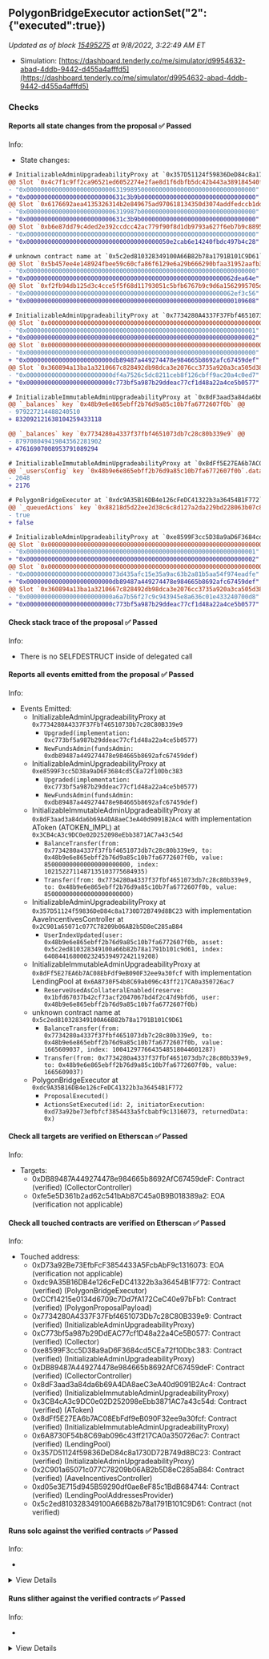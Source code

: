 ## PolygonBridgeExecutor actionSet("2": {"executed":true})

_Updated as of block [15495275](https://etherscan.io/block/15495275) at 9/8/2022, 3:22:49 AM ET_

- Simulation: [https://dashboard.tenderly.co/me/simulator/d9954632-abad-4ddb-9442-d455a4afffd5](https://dashboard.tenderly.co/me/simulator/d9954632-abad-4ddb-9442-d455a4afffd5)

### Checks

#### Reports all state changes from the proposal ✅ Passed

Info:

- State changes:

```diff
# InitializableAdminUpgradeabilityProxy at `0x357D51124f59836DeD84c8a1730D72B749d8BC23` with implementation AaveIncentivesController at `0x2C901a65071c077C78209b06AB2b5D8eC285aB84`
@@ Slot `0x4c7f1c9ff2ca96521ed6052274e2fae8d1f6dbfb5dc42b443a389184540f18da` @@
- "0x0000000000000000000000006319989500000000000000000000000000000000"
+ "0x000000000000000000000000631c3b9b00000000000000000000000000000000"
@@ Slot `0x6176692aea4135326314b2e849675ad970618134350d3074addfedccb1ddb539` @@
- "0x0000000000000000000000006319987b00000000000000000000000000000000"
+ "0x000000000000000000000000631c3b9b00000000000000000000000000000000"
@@ Slot `0xb6e87dd79c4ded2e392ccdcc42ac779f90f8d1db9793a627f6eb7b9c88955232` @@
- "0x0000000000000000000000000000000000000000000000000000000000000000"
+ "0x0000000000000000000000000000000000000050e2cab6e14240fbdc497b4c28"
```

```diff
# unknown contract name at `0x5c2ed810328349100A66B82b78a1791B101C9D61`
@@ Slot `0x5b457ee4e148924fbee59c60cfa86f6129e6a29b666290bfaa31952aafb3d9e6` @@
- "0x0000000000000000000000000000000000000000000000000000000000000000"
+ "0x0000000000000000000000000000000000000000000000000000000062dea64e"
@@ Slot `0xf2fb94db125d3c4cce5f5f68d11793051c5bfb6767b9c9d6a1562995705d494a` @@
- "0x0000000000000000000000000000000000000000000000000000000062ef3c56"
+ "0x0000000000000000000000000000000000000000000000000000000000109608"
```

```diff
# InitializableAdminUpgradeabilityProxy at `0x7734280A4337F37Fbf4651073Db7c28C80B339e9`
@@ Slot `0x0000000000000000000000000000000000000000000000000000000000000000` @@
- "0x0000000000000000000000000000000000000000000000000000000000000001"
+ "0x0000000000000000000000000000000000000000000000000000000000000002"
@@ Slot `0x0000000000000000000000000000000000000000000000000000000000000034` @@
- "0x0000000000000000000000000000000000000000000000000000000000000000"
+ "0x000000000000000000000000db89487a449274478e984665b8692afc67459def"
@@ Slot `0x360894a13ba1a3210667c828492db98dca3e2076cc3735a920a3ca505d382bbc` @@
- "0x000000000000000000000000df4a7526c5dc8211ceb8f126cbff9ac20a4c0ed7"
+ "0x000000000000000000000000c773bf5a987b29ddeac77cf1d48a22a4ce5b0577"
```

```diff
# InitializableImmutableAdminUpgradeabilityProxy at `0x8dF3aad3a84da6b69A4DA8aeC3eA40d9091B2Ac4` with implementation AToken (ATOKEN_IMPL) at `0x3CB4cA3c9DC0e02D252098eEbb3871AC7a43c54d`
@@ `_balances` key `0x48b9e6e865ebff2b76d9a85c10b7fa6772607f0b` @@
- 979227214488240510
+ 832092121638104259433118

@@ `_balances` key `0x7734280a4337f37fbf4651073db7c28c80b339e9` @@
- 879708049419843562281902
+ 47616907008953791089294

```

```diff
# InitializableImmutableAdminUpgradeabilityProxy at `0x8dFf5E27EA6b7AC08EbFdf9eB090F32ee9a30fcf` with implementation LendingPool at `0x6A8730F54b8C69ab096c43ff217CA0a350726ac7`
@@ `_usersConfig` key `0x48b9e6e865ebff2b76d9a85c10b7fa6772607f0b`.data @@
- 2048
+ 2176

```

```diff
# PolygonBridgeExecutor at `0xdc9A35B16DB4e126cFeDC41322b3a36454B1F772`
@@ `_queuedActions` key `0x88218d5d22ee2d38c6c8d127a2da229bd228063b07c82e04f6249100b796a53f` @@
- true
+ false


```

```diff
# InitializableAdminUpgradeabilityProxy at `0xe8599F3cc5D38a9aD6F3684cd5CEa72f10Dbc383`
@@ Slot `0x0000000000000000000000000000000000000000000000000000000000000000` @@
- "0x0000000000000000000000000000000000000000000000000000000000000001"
+ "0x0000000000000000000000000000000000000000000000000000000000000002"
@@ Slot `0x0000000000000000000000000000000000000000000000000000000000000034` @@
- "0x00000000000000000000000073d435afc15e35a9ac63b2a81b5aa54f974eadfe"
+ "0x000000000000000000000000db89487a449274478e984665b8692afc67459def"
@@ Slot `0x360894a13ba1a3210667c828492db98dca3e2076cc3735a920a3ca505d382bbc` @@
- "0x000000000000000000000000a6a7b56f27c9c943945e8a636c01e433240700d8"
+ "0x000000000000000000000000c773bf5a987b29ddeac77cf1d48a22a4ce5b0577"
```

#### Check stack trace of the proposal ✅ Passed

Info:

- There is no SELFDESTRUCT inside of delegated call

#### Reports all events emitted from the proposal ✅ Passed

Info:

- Events Emitted:
  - InitializableAdminUpgradeabilityProxy at `0x7734280A4337F37Fbf4651073Db7c28C80B339e9`
    - `Upgraded(implementation: 0xc773bf5a987b29ddeac77cf1d48a22a4ce5b0577)`
    - `NewFundsAdmin(fundsAdmin: 0xdb89487a449274478e984665b8692afc67459def)`
  - InitializableAdminUpgradeabilityProxy at `0xe8599F3cc5D38a9aD6F3684cd5CEa72f10Dbc383`
    - `Upgraded(implementation: 0xc773bf5a987b29ddeac77cf1d48a22a4ce5b0577)`
    - `NewFundsAdmin(fundsAdmin: 0xdb89487a449274478e984665b8692afc67459def)`
  - InitializableImmutableAdminUpgradeabilityProxy at `0x8dF3aad3a84da6b69A4DA8aeC3eA40d9091B2Ac4` with implementation AToken (ATOKEN_IMPL) at `0x3CB4cA3c9DC0e02D252098eEbb3871AC7a43c54d`
    - `BalanceTransfer(from: 0x7734280a4337f37fbf4651073db7c28c80b339e9, to: 0x48b9e6e865ebff2b76d9a85c10b7fa6772607f0b, value: 850000000000000000000000, index: 1021522711487135103775684935)`
    - `Transfer(from: 0x7734280a4337f37fbf4651073db7c28c80b339e9, to: 0x48b9e6e865ebff2b76d9a85c10b7fa6772607f0b, value: 850000000000000000000000)`
  - InitializableAdminUpgradeabilityProxy at `0x357D51124f59836DeD84c8a1730D72B749d8BC23` with implementation AaveIncentivesController at `0x2C901a65071c077C78209b06AB2b5D8eC285aB84`
    - `UserIndexUpdated(user: 0x48b9e6e865ebff2b76d9a85c10b7fa6772607f0b, asset: 0x5c2ed810328349100a66b82b78a1791b101c9d61, index: 6408441680002324539497242119208)`
  - InitializableImmutableAdminUpgradeabilityProxy at `0x8dFf5E27EA6b7AC08EbFdf9eB090F32ee9a30fcf` with implementation LendingPool at `0x6A8730F54b8C69ab096c43ff217CA0a350726ac7`
    - `ReserveUsedAsCollateralEnabled(reserve: 0x1bfd67037b42cf73acf2047067bd4f2c47d9bfd6, user: 0x48b9e6e865ebff2b76d9a85c10b7fa6772607f0b)`
  - unknown contract name at `0x5c2ed810328349100A66B82b78a1791B101C9D61`
    - `BalanceTransfer(from: 0x7734280a4337f37fbf4651073db7c28c80b339e9, to: 0x48b9e6e865ebff2b76d9a85c10b7fa6772607f0b, value: 1665609037, index: 1004129776643548518044601287)`
    - `Transfer(from: 0x7734280a4337f37fbf4651073db7c28c80b339e9, to: 0x48b9e6e865ebff2b76d9a85c10b7fa6772607f0b, value: 1665609037)`
  - PolygonBridgeExecutor at `0xdc9A35B16DB4e126cFeDC41322b3a36454B1F772`
    - `ProposalExecuted()`
    - `ActionsSetExecuted(id: 2, initiatorExecution: 0xd73a92be73efbfcf3854433a5fcbabf9c1316073, returnedData: 0x)`

#### Check all targets are verified on Etherscan ✅ Passed

Info:

- Targets:
  - 0xDB89487A449274478e984665b8692AfC67459deF: Contract (verified) (CollectorController)
  - 0xfe5e5D361b2ad62c541bAb87C45a0B9B018389a2: EOA (verification not applicable)

#### Check all touched contracts are verified on Etherscan ✅ Passed

Info:

- Touched address:
  - 0xD73a92Be73EfbFcF3854433A5FcbAbF9c1316073: EOA (verification not applicable)
  - 0xdc9A35B16DB4e126cFeDC41322b3a36454B1F772: Contract (verified) (PolygonBridgeExecutor)
  - 0xCCf14215e0134d6709c7Dd7fA172CeC40e97bFb1: Contract (verified) (PolygonProposalPayload)
  - 0x7734280A4337F37Fbf4651073Db7c28C80B339e9: Contract (verified) (InitializableAdminUpgradeabilityProxy)
  - 0xC773bf5a987b29DdEAC77cf1D48a22a4Ce5B0577: Contract (verified) (Collector)
  - 0xe8599F3cc5D38a9aD6F3684cd5CEa72f10Dbc383: Contract (verified) (InitializableAdminUpgradeabilityProxy)
  - 0xDB89487A449274478e984665b8692AfC67459deF: Contract (verified) (CollectorController)
  - 0x8dF3aad3a84da6b69A4DA8aeC3eA40d9091B2Ac4: Contract (verified) (InitializableImmutableAdminUpgradeabilityProxy)
  - 0x3CB4cA3c9DC0e02D252098eEbb3871AC7a43c54d: Contract (verified) (AToken)
  - 0x8dFf5E27EA6b7AC08EbFdf9eB090F32ee9a30fcf: Contract (verified) (InitializableImmutableAdminUpgradeabilityProxy)
  - 0x6A8730F54b8C69ab096c43ff217CA0a350726ac7: Contract (verified) (LendingPool)
  - 0x357D51124f59836DeD84c8a1730D72B749d8BC23: Contract (verified) (InitializableAdminUpgradeabilityProxy)
  - 0x2C901a65071c077C78209b06AB2b5D8eC285aB84: Contract (verified) (AaveIncentivesController)
  - 0xd05e3E715d945B59290df0ae8eF85c1BdB684744: Contract (verified) (LendingPoolAddressesProvider)
  - 0x5c2ed810328349100A66B82b78a1791B101C9D61: Contract (not verified)

#### Runs solc against the verified contracts ✅ Passed

Info:

-

<details>
<summary>View Details</summary>
<details>
<summary>View warnings for AaveIncentivesController at `0x2C901a65071c077C78209b06AB2b5D8eC285aB84`</summary>

```
INFO:CryticCompile:Source code not available, try to fetch the bytecode only
```

</details>

<details>
<summary>View warnings for InitializableAdminUpgradeabilityProxy at `0x357D51124f59836DeD84c8a1730D72B749d8BC23` with implementation AaveIncentivesController at `0x2C901a65071c077C78209b06AB2b5D8eC285aB84`</summary>

```
INFO:CryticCompile:Source code not available, try to fetch the bytecode only
```

</details>

<details>
<summary>View warnings for AToken (ATOKEN_IMPL) at `0x3CB4cA3c9DC0e02D252098eEbb3871AC7a43c54d`</summary>

```
INFO:CryticCompile:Source code not available, try to fetch the bytecode only
```

</details>

<details>
<summary>View warnings for LendingPool at `0x6A8730F54b8C69ab096c43ff217CA0a350726ac7`</summary>

```
INFO:CryticCompile:Source code not available, try to fetch the bytecode only
```

</details>

<details>
<summary>View warnings for InitializableAdminUpgradeabilityProxy at `0x7734280A4337F37Fbf4651073Db7c28C80B339e9`</summary>

```
INFO:CryticCompile:Source code not available, try to fetch the bytecode only
```

</details>

<details>
<summary>View warnings for InitializableImmutableAdminUpgradeabilityProxy at `0x8dF3aad3a84da6b69A4DA8aeC3eA40d9091B2Ac4` with implementation AToken (ATOKEN_IMPL) at `0x3CB4cA3c9DC0e02D252098eEbb3871AC7a43c54d`</summary>

```
INFO:CryticCompile:Source code not available, try to fetch the bytecode only
```

</details>

<details>
<summary>View warnings for InitializableImmutableAdminUpgradeabilityProxy at `0x8dFf5E27EA6b7AC08EbFdf9eB090F32ee9a30fcf` with implementation LendingPool at `0x6A8730F54b8C69ab096c43ff217CA0a350726ac7`</summary>

```
INFO:CryticCompile:Source code not available, try to fetch the bytecode only
```

</details>

<details>
<summary>View warnings for Collector at `0xC773bf5a987b29DdEAC77cf1D48a22a4Ce5B0577`</summary>

```
INFO:CryticCompile:Source code not available, try to fetch the bytecode only
```

</details>

<details>
<summary>View warnings for PolygonProposalPayload at `0xCCf14215e0134d6709c7Dd7fA172CeC40e97bFb1`</summary>

```
INFO:CryticCompile:Source code not available, try to fetch the bytecode only
```

</details>

<details>
<summary>View warnings for LendingPoolAddressesProvider at `0xd05e3E715d945B59290df0ae8eF85c1BdB684744`</summary>

```
INFO:CryticCompile:Source code not available, try to fetch the bytecode only
```

</details>

<details>
<summary>View warnings for PolygonBridgeExecutor at `0xdc9A35B16DB4e126cFeDC41322b3a36454B1F772`</summary>

```
INFO:CryticCompile:Source code not available, try to fetch the bytecode only
```

</details>

<details>
<summary>View warnings for InitializableAdminUpgradeabilityProxy at `0xe8599F3cc5D38a9aD6F3684cd5CEa72f10Dbc383`</summary>

```
INFO:CryticCompile:Source code not available, try to fetch the bytecode only
```

</details>

</details>

#### Runs slither against the verified contracts ✅ Passed

Info:

-

<details>
<summary>View Details</summary>

<details>
<summary>Slither report for AaveIncentivesController at `0x2C901a65071c077C78209b06AB2b5D8eC285aB84`</summary>

```
Source code not available, try to fetch the bytecode only
No contract were found in None, check the correct compilation
No contract was analyzed
0x2C901a65071c077C78209b06AB2b5D8eC285aB84 analyzed (0 contracts with 72 detectors), 0 result(s) found
```

</details>

<details>
<summary>Slither report for InitializableAdminUpgradeabilityProxy at `0x357D51124f59836DeD84c8a1730D72B749d8BC23` with implementation AaveIncentivesController at `0x2C901a65071c077C78209b06AB2b5D8eC285aB84`</summary>

```
Source code not available, try to fetch the bytecode only
No contract were found in None, check the correct compilation
No contract was analyzed
0x357D51124f59836DeD84c8a1730D72B749d8BC23 analyzed (0 contracts with 72 detectors), 0 result(s) found
```

</details>

<details>
<summary>Slither report for AToken (ATOKEN_IMPL) at `0x3CB4cA3c9DC0e02D252098eEbb3871AC7a43c54d`</summary>

```
Source code not available, try to fetch the bytecode only
No contract were found in None, check the correct compilation
No contract was analyzed
0x3CB4cA3c9DC0e02D252098eEbb3871AC7a43c54d analyzed (0 contracts with 72 detectors), 0 result(s) found
```

</details>

<details>
<summary>Slither report for LendingPool at `0x6A8730F54b8C69ab096c43ff217CA0a350726ac7`</summary>

```
Source code not available, try to fetch the bytecode only
No contract were found in None, check the correct compilation
No contract was analyzed
0x6A8730F54b8C69ab096c43ff217CA0a350726ac7 analyzed (0 contracts with 72 detectors), 0 result(s) found
```

</details>

<details>
<summary>Slither report for InitializableAdminUpgradeabilityProxy at `0x7734280A4337F37Fbf4651073Db7c28C80B339e9`</summary>

```
Source code not available, try to fetch the bytecode only
No contract were found in None, check the correct compilation
No contract was analyzed
0x7734280A4337F37Fbf4651073Db7c28C80B339e9 analyzed (0 contracts with 72 detectors), 0 result(s) found
```

</details>

<details>
<summary>Slither report for InitializableImmutableAdminUpgradeabilityProxy at `0x8dF3aad3a84da6b69A4DA8aeC3eA40d9091B2Ac4` with implementation AToken (ATOKEN_IMPL) at `0x3CB4cA3c9DC0e02D252098eEbb3871AC7a43c54d`</summary>

```
Source code not available, try to fetch the bytecode only
No contract were found in None, check the correct compilation
No contract was analyzed
0x8dF3aad3a84da6b69A4DA8aeC3eA40d9091B2Ac4 analyzed (0 contracts with 72 detectors), 0 result(s) found
```

</details>

<details>
<summary>Slither report for InitializableImmutableAdminUpgradeabilityProxy at `0x8dFf5E27EA6b7AC08EbFdf9eB090F32ee9a30fcf` with implementation LendingPool at `0x6A8730F54b8C69ab096c43ff217CA0a350726ac7`</summary>

```
Source code not available, try to fetch the bytecode only
No contract were found in None, check the correct compilation
No contract was analyzed
0x8dFf5E27EA6b7AC08EbFdf9eB090F32ee9a30fcf analyzed (0 contracts with 72 detectors), 0 result(s) found
```

</details>

<details>
<summary>Slither report for Collector at `0xC773bf5a987b29DdEAC77cf1D48a22a4Ce5B0577`</summary>

```
Source code not available, try to fetch the bytecode only
No contract were found in None, check the correct compilation
No contract was analyzed
0xC773bf5a987b29DdEAC77cf1D48a22a4Ce5B0577 analyzed (0 contracts with 72 detectors), 0 result(s) found
```

</details>

<details>
<summary>Slither report for PolygonProposalPayload at `0xCCf14215e0134d6709c7Dd7fA172CeC40e97bFb1`</summary>

```
Source code not available, try to fetch the bytecode only
No contract were found in None, check the correct compilation
No contract was analyzed
0xCCf14215e0134d6709c7Dd7fA172CeC40e97bFb1 analyzed (0 contracts with 72 detectors), 0 result(s) found
```

</details>

<details>
<summary>Slither report for LendingPoolAddressesProvider at `0xd05e3E715d945B59290df0ae8eF85c1BdB684744`</summary>

```
Source code not available, try to fetch the bytecode only
No contract were found in None, check the correct compilation
No contract was analyzed
0xd05e3E715d945B59290df0ae8eF85c1BdB684744 analyzed (0 contracts with 72 detectors), 0 result(s) found
```

</details>

<details>
<summary>Slither report for CollectorController at `0xDB89487A449274478e984665b8692AfC67459deF`</summary>

```

EthereumProposalPayload.execute() (contracts/EthereumProposalPayload.sol#20-135) has external calls inside a loop: CONTROLLER_OF_COLLECTOR.transfer(COLLECTOR_ADDRESS,IERC20(STABLES[i]),AAVE_COMPANIES_ADDRESS,STABLES_AMOUNTS[i]) (contracts/EthereumProposalPayload.sol#106-111)
EthereumProposalPayload.execute() (contracts/EthereumProposalPayload.sol#20-135) has external calls inside a loop: CONTROLLER_OF_COLLECTOR.transfer(COLLECTOR_ADDRESS,IERC20(ALT_STABLES[i_scope_0]),AAVE_COMPANIES_ADDRESS,ALT_STABLES_AMOUNTS[i_scope_0]) (contracts/EthereumProposalPayload.sol#116-121)
EthereumProposalPayload.execute() (contracts/EthereumProposalPayload.sol#20-135) has external calls inside a loop: CONTROLLER_OF_COLLECTOR.transfer(COLLECTOR_ADDRESS,IERC20(VOLATILE_ASSETS[i_scope_1]),AAVE_COMPANIES_ADDRESS,VOLATILE_ASSETS_AMOUNTS[i_scope_1]) (contracts/EthereumProposalPayload.sol#126-131)
Reference: https://github.com/crytic/slither/wiki/Detector-Documentation/#calls-inside-a-loop

Reentrancy in EthereumProposalPayload.execute() (contracts/EthereumProposalPayload.sol#20-135):
	External calls:
	- CONTROLLER_OF_COLLECTOR.transfer(ECOSYSTEM_RESERVE_ADDRESS,AAVE,AAVE_COMPANIES_ADDRESS,AAVE_AMOUNT) (contracts/EthereumProposalPayload.sol#97-102)
	Event emitted after the call(s):
	- ProposalExecuted() (contracts/EthereumProposalPayload.sol#134)
Reference: https://github.com/crytic/slither/wiki/Detector-Documentation#reentrancy-vulnerabilities-3
0xDB89487A449274478e984665b8692AfC67459deF analyzed (4 contracts with 72 detectors), 4 result(s) found
```

</details>

<details>
<summary>Slither report for PolygonBridgeExecutor at `0xdc9A35B16DB4e126cFeDC41322b3a36454B1F772`</summary>

```
Source code not available, try to fetch the bytecode only
No contract were found in None, check the correct compilation
No contract was analyzed
0xdc9A35B16DB4e126cFeDC41322b3a36454B1F772 analyzed (0 contracts with 72 detectors), 0 result(s) found
```

</details>

<details>
<summary>Slither report for InitializableAdminUpgradeabilityProxy at `0xe8599F3cc5D38a9aD6F3684cd5CEa72f10Dbc383`</summary>

```
Source code not available, try to fetch the bytecode only
No contract were found in None, check the correct compilation
No contract was analyzed
0xe8599F3cc5D38a9aD6F3684cd5CEa72f10Dbc383 analyzed (0 contracts with 72 detectors), 0 result(s) found
```

</details>

</details>
